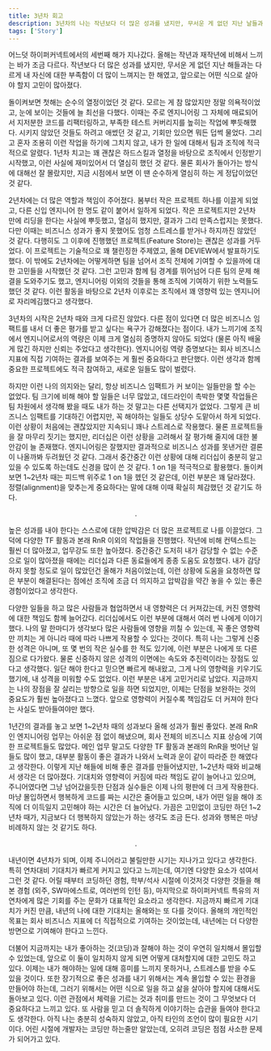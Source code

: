 ```yaml
---
title: 3년차 회고
description: 3년차의 나는 작년보다 더 많은 성과를 냈지만, 무서운 게 없던 지난 날들과는 다르게 내 자신에 대한 부족함이 더 많이 느껴졌다.
tags: ['Story']
---
```


어느덧 하이퍼커넥트에서의 세번째 해가 지나갔다. 올해는 작년과 재작년에 비해서 느끼는 바가 조금 다르다. 작년보다 더 많은 성과를 냈지만, 무서운 게 없던 지난 해들과는 다르게 내 자신에 대한 부족함이 더 많이 느껴지는 한 해였고, 앞으로는 어떤 식으로 살아야 할지 고민이 많아졌다.

돌이켜보면 첫해는 순수의 열정이었던 것 같다. 모르는 게 참 많았지만 정말 의욕적이었고, 눈에 보이는 것들에 늘 최선을 다했다. 이때는 주로 엔지니어링 그 자체에 매료되어서 지저분한 코드를 리팩터링하고, 부족한 테스트 커버리지를 높히는 작업에 뿌듯해했다. 시키지 않았던 것들도 하려고 애썼던 것 같고, 기회만 있으면 뭐든 덥썩 물었다. 그리고 혼자 조용히 이런 작업을 하기에 그치지 않고, 내가 한 일에 대해서 팀과 조직에 적극적으로 알렸다. 1년차 치고는 꽤 괜찮은 하드스킬과 열정을 바탕으로 조직에서 인정받기 시작했고, 이런 사실에 재미있어서 더 열심히 했던 것 같다. 물론 회사가 돌아가는 방식에 대해선 잘 몰랐지만, 지금 시점에서 보면 이 땐 순수하게 열심히 하는 게 정답이었던 것 같다.

2년차에는 더 많은 역할과 책임이 주어졌다. 봄부터 작은 프로젝트 하나를 이끌게 되었고, 다른 신입 엔지니어 한 명도 같이 붙어서 일하게 되었다. 작은 프로젝트지만 2년차 만에 리딩을 한다는 사실에 뿌듯했고, 열심히 했지만, 결과가 그리 만족스럽지는 못했다. 다만 이때는 비즈니스 성과가 좋지 못했어도 엄청 스트레스를 받거나 하지까진 않았던 것 같다. 다행히도 그 이후에 진행했던 프로젝트(Feature Store)는 괜찮은 성과를 거두었다. 이 프로젝트는 기술적으로 꽤 챌린징한 주제였고, 올해 DEVIEW에서 발표하기도 했다. 이 밖에도 2년차에는 어떻게하면 팀을 넘어서 조직 전체에 기여할 수 있을까에 대한 고민들을 시작했던 것 같다. 그런 고민과 함께 팀 경계를 뛰어넘어 다른 팀의 문제 해결을 도와주기도 했고, 엔지니어링 이외의 것들을 통해 조직에 기여하기 위한 노력들도 했던 것 같다. 이런 활동을 바탕으로 2년차 이후로는 조직에서 꽤 영향력 있는 엔지니어로 자리메김했다고 생각했다.

3년차의 시작은 2년차 때와 크게 다르진 않았다. 다른 점이 있다면 더 많은 비즈니스 임팩트를 내서 더 좋은 평가를 받고 싶다는 욕구가 강해졌다는 점이다. 내가 느끼기에 조직에서 엔지니어로서의 역량은 이제 크게 열심히 증명하지 않아도 되었다 (물론 아직 배울게 많긴 하지만 신뢰는 주었다고 생각한다). 엔지니어링 역량 증명보다는 회사 비즈니스 지표에 직접 기여하는 결과를 보여주는 게 훨씬 중요하다고 판단했다. 이런 생각과 함께 중요한 프로젝트에도 적극 참여하고, 새로운 일들도 많이 벌렸다.

하지만 이런 나의 의지와는 달리, 항상 비즈니스 임팩트가 커 보이는 일들만을 할 수는 없었다. 팀 크기에 비해 해야 할 일들은 너무 많았고, 데드라인이 촉박한 몇몇 작업들은 팀 차원에서 생각해 봤을 때도 내가 하는 것 말고는 다른 선택지가 없었다. 그렇게 큰 비즈니스 임팩트를 기대하긴 어렵지만, 꼭 해야하는 일들도 상당수 도맡아서 하게 되었다. 이런 상황이 처음에는 괜찮았지만 지속되니 꽤나 스트레스로 작용했다. 물론 프로젝트들을 잘 마무리 짓기는 했지만, 리더십은 이런 상황을 고려해서 잘 평가해 줄지에 대한 불안감이 늘 존재했다. 엔지니어링은 잘했지만 결과적으로 비즈니스 성과를 못낸거란 결론이 나올까봐 두려웠던 것 같다. 그래서 중간중간 이런 상황에 대해 리더십이 충분히 알고 있을 수 있도록 하는데도 신경을 많이 쓴 것 같다. 1 on 1을 적극적으로 활용했다. 돌이켜보면 1~2년차 때는 피드백 위주로 1 on 1을 헸던 것 같은데, 이런 부분은 꽤 달라졌다. 정렬(alignment)을 맞추는게 중요하다는 말에 대해 이때 확실히 체감했던 것 같기도 하다.

<p style="text-align: center">.</p>

높은 성과를 내야 한다는 스스로에 대한 압박감은 더 많은 프로젝트로 나를 이끌었다. 그 덕에 다양한 TF 활동과 본래 RnR 이외의 작업들을 진행했다. 작년에 비해 컨텍스트는 훨씬 더 많아졌고, 업무강도 또한 높아졌다. 중간중간 도저히 내가 감당할 수 없는 수준으로 일이 많아졌을 때에는 리더십과 다른 동료들에게 종종 도움도 요청했다. 내가 감당하지 못할 정도로 일이 많았던건 올해가 처음이었는데, 이런 상황에 도움을 요청하면 많은 부분이 해결된다는 점에선 조직에 조금 더 의지하고 압박감을 약간 놓을 수 있는 좋은 경험이었다고 생각한다.

다양한 일들을 하고 많은 사람들과 협업하면서 내 영향력은 더 커져갔는데, 커진 영향력에 대한 책임도 함께 늘어갔다. 리더십에서도 이런 부분에 대해서 여러 번 나에게 이야기했다. 나의 말 한마디가 생각보다 많은 사람들에 영향을 끼칠 수 있는데, 꼭 좋은 영향력만 끼치는 게 아니라 때에 따라 나쁘게 작용할 수 있다는 것이다. 특히 나는 그렇게 신중한 성격은 아니며, 또 몇 번의 작은 실수를 한 적도 있기에, 이런 부분은 나에게 또 다른 짐으로 다가왔다. 물론 신중하지 않은 성격의 이면에는 속도와 추진력이라는 장점도 있다고 생각했다. 일단 해야 한다고 믿으면 빠르게 해내왔고, 그게 나의 영향력을 키우기도 했기에, 내 성격을 미워할 수도 없었다. 이런 부분은 내게 고민거리로 남았다. 지금까지는 나의 장점을 잘 살리는 방향으로 일을 하면 되었지만, 이제는 단점을 보완하는 것의 중요도가 훨씬 높아졌다고 느꼈다. 앞으로 영향력이 커질수록 책임감도 더 커져야 한다는 사실도 받아들여야만 했다.

1년간의 결과를 놓고 보면 1~2년차 때의 성과보다 올해 성과가 훨씬 좋았다. 본래 RnR인 엔지니어링 업무는 아쉬운 점 없이 해냈으며, 회사 전체의 비즈니스 지표 상승에 기여한 프로젝트들도 많았다. 메인 업무 말고도 다양한 TF 활동과 본래의 RnR을 벗어난 일들도 많이 했고, 대부분 활동이 좋은 결과가 나와서 노력과 운이 같이 따라준 한 해였다고 생각한다. 이렇게 지난 해들에 비해 좋은 결과를 만들어냈지만, 1~2년차 때와 비교해서 생각은 더 많아졌다. 기대치와 영향력이 커짐에 따라 책임도 같이 늘어나고 있으며, 주니어였다면 그냥 넘어갔을듯한 단점과 실수들은 이제 나의 평판에 더 크게 작용한다. 마냥 몰입하면서 행복하게 코드를 짜는 시간은 줄어들고 있으며, 내가 어떤 일을 해야 조직에 더 이득일지 고민해야 하는 시간은 더 늘어났다. 가끔은 고민없이 코딩만 하던 1~2년차 때가, 지금보다 더 행복하지 않았는가 하는 생각도 조금 든다. 성과와 행복은 마냥 비례하지 않는 것 같기도 하다.

<p style="text-align: center">.</p>

내년이면 4년차가 되며, 이제 주니어라고 불릴만한 시기는 지나가고 있다고 생각한다. 특히 연차대비 기대치가 빠르게 커지고 있다고 느끼는데, 여기엔 다양한 요소가 섞여서 그런 것 같다. 어릴 때부터 코딩하던 경험, 학부/석사 시절에 이것저것 다양한 것들을 해본 경험 (외주, SW마에스트로, 여러번의 인턴 등), 마지막으로 하이퍼커넥트 특유의 저연차에게 많은 기회를 주는 문화가 대표적인 요소라고 생각한다. 지금까지 빠르게 기대치가 커진 만큼, 내년의 나에 대한 기대치는 올해와는 또 다를 것이다. 올해의 개인적인 목표는 회사 비즈니스 지표에 더 직접적으로 기여하는 것이었는데, 내년에는 더 다양한 방면으로 기여해야 한다고 느낀다.

더불어 지금까지는 내가 좋아하는 것(코딩)과 잘해야 하는 것이 우연히 일치해서 몰입할 수 있었는데, 앞으로 이 둘이 일치하지 않게 되면 어떻게 대처할지에 대한 고민도 하고 있다. 이제는 내가 해야하는 일에 대해 흥미를 느끼지 못하거나, 스트레스를 받을 수도 있을 것이다. 또한 장기적으로 좋은 성과를 내기 위해서는 계속 몰입할 수 있는 환경을 만들어야 하는데, 그러기 위해서는 어떤 식으로 일을 하고 삶을 살아야 할지에 대해서도 돌아보고 있다. 이런 관점에서 체력을 기르는 것과 취미를 만드는 것이 그 무엇보다 더 중요하다고 느끼고 있다. 또 사람을 믿고 더 솔직하게 이야기하는 습관을 들여야 한다고도 생각한다. 아직 나는 충분히 성숙하지 않았고, 아직 타인의 조언이 많이 필요한 시기이다. 어린 시절에 개발자는 코딩만 하는줄만 알았는데, 오히려 코딩은 점점 사소한 문제가 되어가고 있다.
